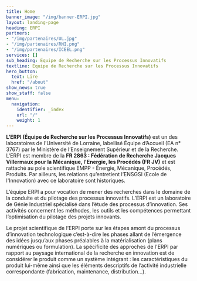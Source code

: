 ```yaml
---
title: Home
banner_image: "/img/banner-ERPI.jpg"
layout: landing-page
heading: ERPI
partners:
- "/img/partenaires/UL.jpg"
- "/img/partenaires/RNI.png"
- "/img/partenaires/ICEEL.png"
services: []
sub_heading: Equipe de Recherche sur les Processus Innovatifs
textline: Equipe de Recherche sur les Processus Innovatifs
hero_button:
  text: Lire
  href: "/about"
show_news: true
show_staff: false
menu:
  navigation:
    identifier: _index
    url: "/"
    weight: 1
---
```


**L’ERPI (Équipe de Recherche sur les Processus Innovatifs)** est un des laboratoires de l'Université de Lorraine, labellisé Équipe d’Accueil (EA n° 3767) par le Ministère de l’Enseignement Supérieur et de la Recherche. L'ERPI est membre de la **FR 2863 : Fédération de Recherche Jacques Villermaux pour la Mécanique, l'Energie, les Procédés (FR JV)** et est rattaché au pole scientifique EMPP - Énergie, Mécanique, Procédés, Produits. Par ailleurs, les relations qu’entretient l’ENSGSI (Ecole de l'Innovation) avec ce laboratoire sont historiques.

L’équipe ERPI a pour vocation de mener des recherches dans le domaine de la conduite et du pilotage des processus innovatifs. L’ERPI est un laboratoire de Génie Industriel spécialisé dans l’étude des processus d’innovation. Ses activités concernent les méthodes, les outils et les compétences permettant l’optimisation du pilotage des projets innovants.

Le projet scientifique de l’ERPI porte sur les étapes amont du processus d’innovation technologique c’est-à-dire les phases allant de l’émergence des idées jusqu’aux phases préalables à la matérialisation (plans numériques ou formulation). La spécificité des approches de l'ERPI par rapport au paysage international de la recherche en innovation est de considérer le produit comme un système intégrant : les caractéristiques du produit lui-même ainsi que les éléments descriptifs de l’activité industrielle correspondante (fabrication, maintenance, distribution…).

